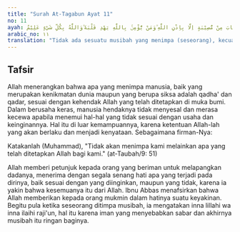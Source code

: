 ```yaml
---
title: "Surah At-Tagabun Ayat 11"
no: 11
ayah: مَآ اَصَابَ مِنْ مُّصِيْبَةٍ اِلَّا بِاِذْنِ اللّٰهِ ۗوَمَنْ يُّؤْمِنْۢ بِاللّٰهِ يَهْدِ قَلْبَهٗ ۗوَاللّٰهُ بِكُلِّ شَيْءٍ عَلِيْمٌ 
arabic_no: ١١
translation: "Tidak ada sesuatu musibah yang menimpa (seseorang), kecuali dengan izin Allah; dan barangsiapa beriman kepada Allah, niscaya Allah akan memberi petunjuk kepada hatinya. Dan Allah Maha Mengetahui segala sesuatu. "
---
```


## Tafsir

Allah menerangkan bahwa apa yang menimpa manusia, baik yang merupakan kenikmatan dunia maupun yang berupa siksa adalah qadha' dan qadar, sesuai dengan kehendak Allah yang telah ditetapkan di muka bumi. Dalam berusaha keras, manusia hendaknya tidak menyesal dan merasa kecewa apabila menemui hal-hal yang tidak sesuai dengan usaha dan keinginannya. Hal itu di luar kemampuannya, karena ketentuan Allah-lah yang akan berlaku dan menjadi kenyataan. Sebagaimana firman-Nya:

Katakanlah (Muhammad), "Tidak akan menimpa kami melainkan apa yang telah ditetapkan Allah bagi kami." (at-Taubah/9: 51)

Allah memberi petunjuk kepada orang yang beriman untuk melapangkan dadanya, menerima dengan segala senang hati apa yang terjadi pada dirinya, baik sesuai dengan yang diinginkan, maupun yang tidak, karena ia yakin bahwa kesemuanya itu dari Allah. Ibnu Abbas menafsirkan bahwa Allah memberikan kepada orang mukmin dalam hatinya suatu keyakinan. Begitu pula ketika seseorang ditimpa musibah, ia mengatakan inna lillahi wa inna ilaihi raji'un, hal itu karena iman yang menyebabkan sabar dan akhirnya musibah itu ringan baginya.